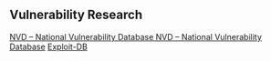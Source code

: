 ## Vulnerability Research

   [NVD – National Vulnerability Database NVD – National Vulnerability Database](https://nvd.nist.gov/vuln/search)
   [Exploit-DB](https://www.exploit-db.com/)
